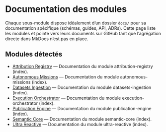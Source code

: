 # Documentation des modules

<!-- Generated by scripts/devops/generate_modules_index.py; do not edit manually. -->

Chaque sous-module dispose idéalement d’un dossier `docs/` pour sa documentation spécifique (schémas, guides, API, ADRs).
Cette page liste les modules et pointe vers leurs documents sur GitHub tant que l’agrégation directe dans MkDocs n’est pas en place.

## Modules détectés


- [Attribution Registry](modules/attribution-registry/docs/index.md) — Documentation du module attribution-registry (index).
- [Autonomous Missions](modules/autonomous-missions/docs/index.md) — Documentation du module autonomous-missions (index).
- [Datasets Ingestion](modules/datasets-ingestion/docs/index.md) — Documentation du module datasets-ingestion (index).
- [Execution Orchestrator](modules/execution-orchestrator/docs/index.md) — Documentation du module execution-orchestrator (index).
- [Publication Engine](modules/publication-engine/docs/index.md) — Documentation du module publication-engine (index).
- [Semantic Core](modules/semantic-core/docs/index.md) — Documentation du module semantic-core (index).
- [Ultra Reactive](modules/ultra-reactive/docs/index.md) — Documentation du module ultra-reactive (index).

